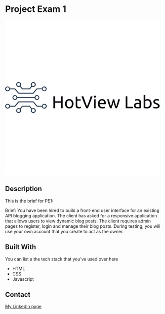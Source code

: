 # Project Exam 1

![image](https://github.com/Mariengs/PE1-Marianne/blob/main/assets/horizontal-logo.png)


## Description

This is the brief for PE1: 

Brief:
You have been hired to build a front-end user interface for an existing API blogging application. 
The client has asked for a responsive application that allows users to view dynamic blog posts. 
The client requires admin pages to register, login and manage their blog posts. 
During testing, you will use your own account that you create to act as the owner.




## Built With

You can list a the tech stack that you've used over here

- HTML
- CSS
- Javascript

## Contact


[My LinkedIn page](https://www.linkedin.com/in/marianne-e-b95049295/)



